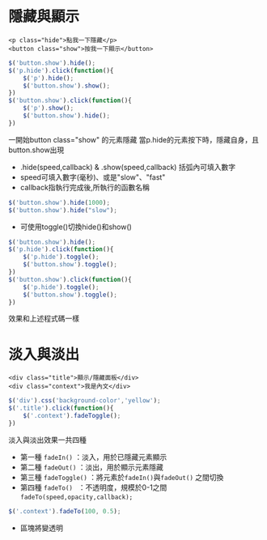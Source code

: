 隱藏與顯示
==
```htmlmixed
<p class="hide">點我一下隱藏</p>
<button class="show">按我一下顯示</button>
```

```javascript
$('button.show').hide();
$('p.hide').click(function(){
    $('p').hide();
    $('button.show').show();
})
$('button.show').click(function(){
    $('p').show();
    $('button.show').hide();
})
```

一開始button class="show" 的元素隱藏
當p.hide的元素按下時，隱藏自身，且button.show出現
* .hide(speed,callback) & .show(speed,callback) 括弧內可填入數字
* speed可填入數字(毫秒)、或是"slow"、"fast" 
* callback指執行完成後,所執行的函數名稱
```javascript
$('button.show').hide(1000);
$('button.show').hide("slow");
```

* 可使用toggle()切換hide()和show()
```javascript
$('button.show').hide();
$('p.hide').click(function(){
    $('p.hide').toggle();
    $('button.show').toggle();
})
$('button.show').click(function(){
    $('p.hide').toggle();
    $('button.show').toggle();
})
```
效果和上述程式碼一樣

淡入與淡出
==
```htmlmixed
<div class="title">顯示/隱藏面板</div>
<div class="context">我是內文</div>
```
```javascript
$('div').css('background-color','yellow');
$('.title').click(function(){
    $('.context').fadeToggle();
})
```
淡入與淡出效果一共四種
* 第一種 ``` fadeIn() ``` ：淡入，用於已隱藏元素顯示
* 第二種 ``` fadeOut() ``` ：淡出，用於顯示元素隱藏
* 第三種 ``` fadeToggle() ``` ：將元素於``` fadeIn() ```與``` fadeOut() ``` 之間切換
* 第四種 ``` fadeTo()  ``` ：不透明度，規模於0-1之間 ```fadeTo(speed,opacity,callback);```

```javascript
$('.context').fadeTo(100, 0.5);
```
* 區塊將變透明